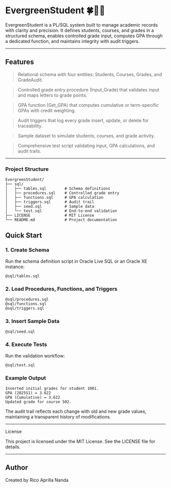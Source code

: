 # EvergreenStudent 🍀🧒🏻
EvergreenStudent is a PL/SQL system built to manage academic records with clarity and precision. It defines students, courses, and grades in a structured schema, enables controlled grade input, computes GPA through a dedicated function, and maintains integrity with audit triggers.

---

## Features

> Relational schema with four entities: Students, Courses, Grades, and GradeAudit.

> Controlled grade entry procedure (Input_Grade) that validates input and maps letters to grade points.

> GPA function (Get_GPA) that computes cumulative or term-specific GPAs with credit weighting.

> Audit triggers that log every grade insert, update, or delete for traceability.

> Sample dataset to simulate students, courses, and grade activity.

> Comprehensive test script validating input, GPA calculations, and audit trails.

---

### Project Structure

```
EvergreenStudent/
├── sql/
│   ├── tables.sql        # Schema definitions
│   ├── procedures.sql    # Controlled grade entry
│   ├── functions.sql     # GPA calculation
│   ├── triggers.sql      # Audit trail
│   ├── seed.sql          # Sample data
│   └── test.sql          # End-to-end validation
├── LICENSE               # MIT License
└── README.md             # Project documentation
```

## Quick Start

### 1. Create Schema

Run the schema definition script in Oracle Live SQL or an Oracle XE instance:

```
@sql/tables.sql
```

### 2. Load Procedures, Functions, and Triggers

```
@sql/procedures.sql
@sql/functions.sql
@sql/triggers.sql
```

### 3. Insert Sample Data

```
@sql/seed.sql
```

### 4. Execute Tests

Run the validation workflow:

```
@sql/test.sql
```

### Example Output

```
Inserted initial grades for student 1001.
GPA (2025S1) = 3.622
GPA (Cumulative) = 3.622
Updated grade for course 502.
```


The audit trail reflects each change with old and new grade values, maintaining a transparent history of modifications.

---

License

This project is licensed under the MIT License. See the LICENSE file for details.

---

## Author
Created by Rico Aprilla Nanda
